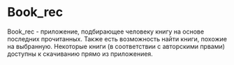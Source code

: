 # Book_rec
Book_rec - приложение, подбирающее человеку книгу на основе последних прочитанных. Также есть возможность найти книги, похожие на выбранную.
Некоторые книги (в соответствии с авторскими првами) доступны к скачиванию прямо из приложениея. 
